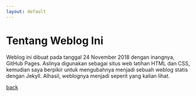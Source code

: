 ```yaml
---
layout: default
---
```


# Tentang Weblog Ini
Weblog ini dibuat pada tanggal 24 November 2018 dengan inangnya, GitHub Pages. Aslinya digunakan sebagai situs web latihan HTML dan CSS, kemudian saya berpikir untuk mengubahnya menjadi sebuah weblog statis dengan Jekyll. Alhasil, weblognya menjadi seperit yang kalian lihat.

[back](./)
